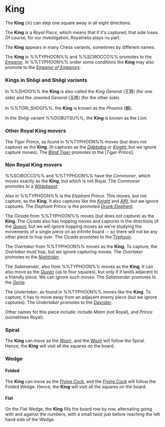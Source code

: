# King

The **King** (&#x2654;) can step one square away in all eight directions.

The **King** is a *Royal Piece*, which means that if it's captured,
that side loses. Of course, for our investigation, Royalness plays
no part.

The **King** appears in many Chess variants, sometimes
by different names.

The **King** in %%TYPHOON%% and
%%SCIROCCO%% promotes to
the [*Emperor*](king.html?piece=emperor). In
%%TYPHOON%% under some conditions the
**King** may
also promote to the [*Emperor of Emperors*](emperor_of_emperors.html).

### Kings in Sh&#x14d;gi and Sh&#x14d;gi variants

In %%SHOGI%% the **King** is also
called the *King General* (&#x738b;&#x5c07;) (for one side) and the
*Jeweled General* (&#x7389;&#x5c07;) (for the other side).

In %%TORI_SHOGI%%,
the **King** is known as the *Phoenix* (&#x9d6c;).

In the Sh&#x14d;gi variant %%DOBUTSU%%,
the **King** is known as the *Lion*.

### Other Royal King movers

The *Tiger Prince*, as found in %%TYPHOON%%
moves (but does not capture) as the **King**. (It captures as the
[*Dabbaba*](dabbaba.html) or [*Knight*](knight.html), but we ignore
capture moves). The [*Blind Tiger*](blind_tiger.html) promotes to the
[*Tiger Prince*].

### Non Royal King movers

%%SCIROCCO%% and %%TYPHOON%% have the *Commoner*, which moves
exactly as the **King**, but which is not Royal. The *Commoner* promotes
to a [*Wildebeest*](gnu.html?piece=wildebeest).

Also in %%TYPHOON%% is the
*Elephant Prince*. This moves, but not capture, as the **King**. It also
captures like the [*Knight*](knight.html) and [*Alfil*](alfil.html), but
we ignore captures. The *Elephant Prince* is the promoted 
[*Drunk Elephant*](drunk_elephant.html).

The *Cicada* from %%TYPHOON%% moves
(but does not capture) as the **King**. The *Cicada* also has hopping
moves and captures in the directions of the [*Queen*](queen.html),
but we will ignore hopping moves as we're studying the movements of
a single piece on an infinite board -- so there will not be any other
piece to hop over. The *Cicada* promotes to the 
[*Typhoon*](genie.html?piece=typoon).

The *Overtaker* from %%TYPHOON%% moves
as the **King**. To capture, the *Overtaker* must hop, but we ignore
capturing moves. The *Overtaker* promotes to the
[*Nightrider*](knightrider.html).

The *Salamander*, also from %%TYPHOON%%
moves as the **King**. It can also move as the [*Queen*](queen.html)
(up to four squares), but only if it lands adjacent to a friendly piece.
We can ignore such moves. The *Salamander* promotes to the
[*Genie*](genie.html).

The *Undertaker*, as found in %%TYPHOON%%
moves like the **King**. To capture, it has to move away from an adjacent
enemy piece (but we ignore captures). The *Undertaker* promotes to
the [*Dayrider*](dayrider.html).

Other names for this piece include:
include *Mann* (not Royal), and *Prince* (sometimes Royal). 

### Spiral

The **King** can move as the [*Wazir*](wazir.html), and the
[*Wazir*](wazir.html)
will follow the Spiral. Hence, the **King** will visit all the squares on
the board.

### Wedge

#### Folded

The **King** can move as the [*Flying Cock*](flying_cock.html),
and the [*Flying Cock*](flying_cock.html)
will follow the Folded Wedge. Hence, the **King** will visit all the squares on
the board.

#### Flat

On the Flat Wedge, the **King** fills the board row by row, alternating going
with and against the numbers, with a small twist just before reaching
the left hand side of the Wedge.
